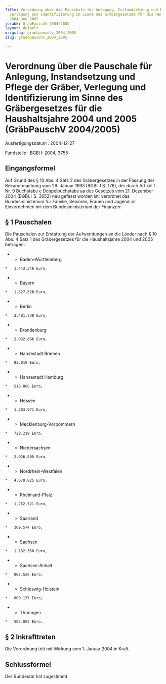 ```yaml
---
Title: Verordnung über die Pauschale für Anlegung, Instandsetzung und Pflege der Gräber,
  Verlegung und Identifizierung im Sinne des Gräbergesetzes für die Haushaltsjahre
  2004 und 2005
jurabk: GräbPauschV 2004/2005
layout: default
origslug: graebpauschv_2004_2005
slug: graebpauschv_2004_2005

---
```


# Verordnung über die Pauschale für Anlegung, Instandsetzung und Pflege der Gräber, Verlegung und Identifizierung im Sinne des Gräbergesetzes für die Haushaltsjahre 2004 und 2005 (GräbPauschV 2004/2005)

Ausfertigungsdatum
:   2004-12-27

Fundstelle
:   BGBl I: 2004, 3755



## Eingangsformel

Auf Grund des § 10 Abs. 4 Satz 2 des Gräbergesetzes in der Fassung der
Bekanntmachung vom 29. Januar 1993 (BGBl. I S. 178), der durch Artikel
1 Nr. 9 Buchstabe e Doppelbuchstabe aa des Gesetzes vom 21. Dezember
2004 (BGBl. I S. 3652) neu gefasst worden ist, verordnet das
Bundesministerium für Familie, Senioren, Frauen und Jugend im
Einvernehmen mit dem Bundesministerium der Finanzen:


## § 1 Pauschalen

Die Pauschalen zur Erstattung der Aufwendungen an die Länder nach § 10
Abs. 4 Satz 1 des Gräbergesetzes für die Haushaltsjahre 2004 und 2005
betragen:

*    *   Baden-Württemberg

    *   1.443.346 Euro,


*    *   Bayern

    *   1.627.828 Euro,


*    *   Berlin

    *   2.481.730 Euro,


*    *   Brandenburg

    *   2.032.666 Euro,


*    *   Hansestadt Bremen

    *   83.019 Euro,


*    *   Hansestadt Hamburg

    *   513.886 Euro,


*    *   Hessen

    *   1.283.971 Euro,


*    *   Mecklenburg-Vorpommern

    *   729.219 Euro,


*    *   Niedersachsen

    *   2.026.895 Euro,


*    *   Nordrhein-Westfalen

    *   4.679.825 Euro,


*    *   Rheinland-Pfalz

    *   1.252.521 Euro,


*    *   Saarland

    *   369.574 Euro,


*    *   Sachsen

    *   1.132.350 Euro,


*    *   Sachsen-Anhalt

    *   867.526 Euro,


*    *   Schleswig-Holstein

    *   609.137 Euro,


*    *   Thüringen

    *   582.885 Euro.





## § 2 Inkrafttreten

Die Verordnung tritt mit Wirkung vom 1. Januar 2004 in Kraft.


## Schlussformel

Der Bundesrat hat zugestimmt.

